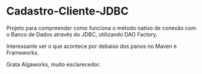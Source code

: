 # Cadastro-Cliente-JDBC
Projeto para compreender como funciona o método nativo de conexão com o Banco de Dados através do JDBC, utilizando DAO Factory.

Interessante ver o que acontece por debaixo dos panos no Maven e Frameworks. 

Grata Algaworks, muito esclarecedor.
